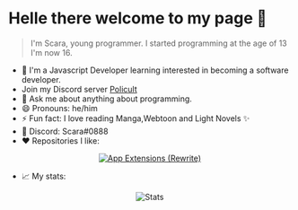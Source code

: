 # Helle there welcome to my page 👋

> I'm Scara, young programmer. I started programming at the age of 13 I'm now 16.

- 🔭 I'm a Javascript Developer learning interested in becoming a software developer. 
- Join my Discord server [Policult](https://discord.gg/B6H5CMN)
- 💬 Ask me about anything about programming.
- 😄 Pronouns: he/him
- ⚡ Fun fact: I love reading Manga,Webtoon and Light Novels ✨
- 💬 Discord: Scara#0888
- ❤ Repositories I like:
<div>
	<p align="center">
    <a href="https://github.com/Scarasect/pro-map">
			<img src="https://github-readme-stats.vercel.app/api/pin/?username=scarasect&show_icons=true&repo=pro-map&theme=vue-dark" alt="App Extensions (Rewrite)">
		</a>
	</p>
</div>

- 📈 My stats: 

<div>
	<p align="center">
			<img src="https://github-readme-stats.vercel.app/api?username=Scarasect&show_icons=true&theme=vue-dark" alt="Stats">
		</a>
	</p>
</div>
